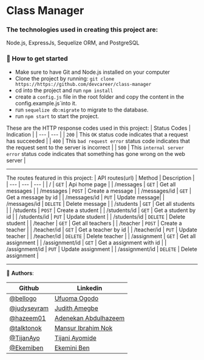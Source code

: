 # Class Manager

### The technologies used in creating this project are:
Node.js, ExpressJs, Sequelize ORM, and PostgreSQL

### :rocket: How to get started
- Make sure to have Git and Node.js installed on your computer
- Clone the project by running: `git clone https://https://github.com/devcareer/class-manager`
- cd into the project and run `npm install`
- create a `config.js` file in the root folder and copy the content in the config.example.js`into it.
- run `sequelize db:migrate` to migrate to the database.
- run `npm start` to start the project.
 
These are the HTTP response codes used in this project:
| Status Codes | Indication                                                                                            |
|   ---        | ---                                                                                                   |
|  `200`       | This `OK` status code indicates that a request has succeeded                                          |
|  `400`       | This `bad request error` status code indicates that the request sent to the server is incorrect       |
|  `500`       | This `internal server error` status code indicates that something has gone wrong on the web server           |

<hr>

The routes featured in this project:
| API routes(url)       | Method   | Description                                         |
| ---                   | ---      | ---                                                 |
| /         | `GET`   |  Api home page                   |
| /messages   | `GET`   | Get all messages                 |
| /messages   | `POST`   | Create a message                 |
| /messages/id | `GET`   | Get a message by id              |
| /messages/id | `PUT`   | Update message|
| /messages/id | `DELETE`   | Delete message                |
| /students  | `GET`   | Get all students                 |
| /students   | `POST`   | Create a student                 |
| /students/id | `GET`   | Get a student by id              |
| /students/id | `PUT`   | Update student             |
| /students/id | `DELETE`   | Delete student                |
| /teacher   | `GET`   | Get all teachers                 |
| /teacher   | `POST`   | Create a teacher                 |
| /teacher/id | `GET`   | Get a teacher by id              |
| /teacher/id | `PUT`   | Update teacher              |
| /teacher/id | `DELETE`   | Delete teacher                |
| /assignment  | `GET`   | Get all assignment                 |
| /assignment/id | `GET`   | Get a assignment with id              |
| /assignment/id | `PUT`   | Update assignment              |
| /assignment/id | `DELETE`   | Delete assignment               |

<hr>


👤 **Authors**:

| Github  | Linkedin |
| ------------- | ------------- |
| [@bellogo](https://github.com/bellogo)  | [Ufuoma Ogodo](https://ng.linkedin.com/in/ufuoma-ogodo)  |
| [@judyseyram](https://github.com/JudySeyram)  | [Judith Amegbe](https://gh.linkedin.com/in/amegbe-judith-5b881811a)  |
| [@hazeem01](https://github.com/Hazeem01) | [Adenekan Abdulhazeem](https://www.linkedin.com/in/abdulhazeem-adenekan) |
| [@talktonok](https://github.com/talktonok) | [Mansur Ibrahim Nok](https://www.linkedin.com/in/mansuribrahimnok) |
| [@TijanAyo](https://github.com/TijanAyo) | [Tijani Ayomide](https://www.linkedin.com/in/tijanayo) |
| [@Ekemiben](https://github.com/ekemiben) | [Ekemini Ben](https://www.linkedin.com/in/ekemini-ben) |